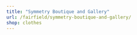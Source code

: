 ```yaml
---
title: "Symmetry Boutique and Gallery"
url: /fairfield/symmetry-boutique-and-gallery/
shop: clothes
---
```

